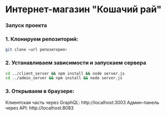 # Интернет-магазин "Кошачий рай"

### Запуск проекта

### 1. Клонируем репозиторий:
```bash
git clone <url репозитория>
```

### 2. Устанавливаем зависимости и запускаем сервера
```bash
cd ../client_server && npm install && node server.js
cd ../admin_server && npm install && node server.js
```

### 3. Открываем в браузере:
Клиентская часть через GraphQL: http://localhost:3003
Админ-панель через API: http://localhost:8083